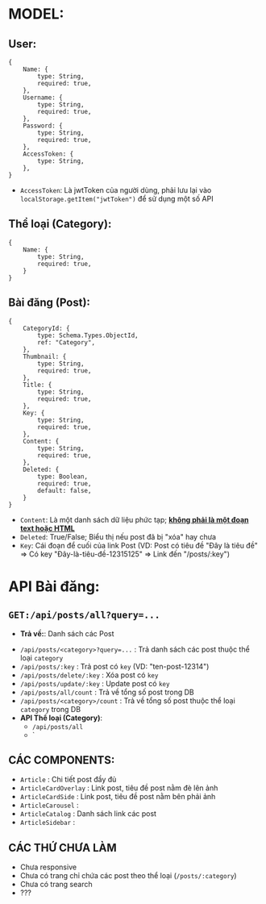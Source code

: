 # MODEL:
## User:
```
{
    Name: {
        type: String,
        required: true,
    },
    Username: {
        type: String,
        required: true,
    },
    Password: {
        type: String,
        required: true,
    },
    AccessToken: {
        type: String,
    },
}
```
+ `AccessToken`: Là jwtToken của người dùng, phải lưu lại vào `localStorage.getItem("jwtToken")` để sử dụng một số API
## Thể loại (Category):
```
{
    Name: {
        type: String,
        required: true,
    }
}
```
## Bài đăng (Post):
```
{
    CategoryId: {
        type: Schema.Types.ObjectId,
        ref: "Category",
    },
    Thumbnail: {
        type: String,
        required: true,
    },
    Title: {
        type: String,
        required: true,
    },
    Key: {
        type: String,
        required: true,
    },
    Content: {
        type: String,
        required: true,
    },
    Deleted: {
        type: Boolean,
        required: true,
        default: false,
    }
}
```
+ `Content`: Là một danh sách dữ liệu phức tạp; <ins>**không phải là một đoạn text hoặc HTML**</ins>
+ `Deleted`: True/False; Biểu thị nếu post đã bị "xóa" hay chưa
+ `Key`: Cái đoạn để cuối của link Post (VD: Post có tiêu đề "Đây là tiêu đề" => Có key "Đây-là-tiêu-đề-12315125" => Link đến "/posts/:key")

# API Bài đăng:

## `GET:/api/posts/all?query=...`
  + **Trả về:**: Danh sách các Post

  - `/api/posts/<category>?query=...` : Trả danh sách các post thuộc thể loại `category`
  - `/api/posts/:key`                 : Trả post có `key` (VD: "ten-post-12314")
  - `/api/posts/delete/:key`          : Xóa post có `key`
  - `/api/posts/update/:key`          : Update post có `key`
  - `/api/posts/all/count`            : Trả về tổng số post trong DB
  - `/api/posts/<category>/count`     : Trả về tổng số post thuộc thể loại `category` trong DB
- **API Thể loại (Category)**:
  - `/api/posts/all`
  - `

## CÁC COMPONENTS:
- `Article`              : Chi tiết post đầy đủ
- `ArticleCardOverlay`   : Link post, tiêu đề post nằm đè lên ảnh
- `ArticleCardSide`      : Link post, tiêu đề post nằm bên phải ảnh
- `ArticleCarousel`      :
- `ArticleCatalog`       : Danh sách link các post
- `ArticleSidebar`       : 

## CÁC THỨ CHƯA LÀM
- Chưa responsive
- Chưa có trang chỉ chứa các post theo thể loại (`/posts/:category`)
- Chưa có trang search
- ???
